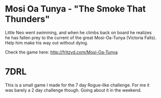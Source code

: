 # Mosi Oa Tunya - "The Smoke That Thunders"
Little Neo went swimming, and when he climbs back on board he realizes he has
fallen prey to the current of the great Mosi-Oa-Tunya (Victoria Falls). Help
him make his way out without dying.

Check the game here: http://fritzvd.com/Mosi-Oa-Tunya

# 7DRL
This is a small game I made for the 7 day Rogue-like challenge.
For me it was barely a 2 day challenge though. Going about it in the weekend.
